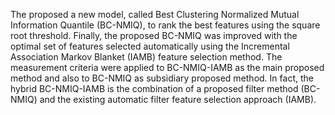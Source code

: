 The proposed a new model, called Best Clustering Normalized Mutual Information Quantile (BC-NMIQ), to rank the best features using the square root threshold. Finally, the proposed BC-NMIQ was improved with the optimal set of features selected automatically using the Incremental Association Markov Blanket (IAMB) feature selection method. The measurement criteria were applied to BC-NMIQ-IAMB as the main proposed method and also to BC-NMIQ as subsidiary proposed method. In fact, the hybrid BC-NMIQ-IAMB is the combination of a proposed filter method (BC-NMIQ) and the existing automatic filter feature selection approach (IAMB). 
